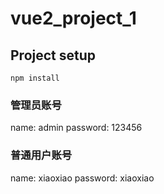 # vue2_project_1

## Project setup
```
npm install
```

### 管理员账号
name:   admin
password:   123456


### 普通用户账号
name:   xiaoxiao
password: xiaoxiao

